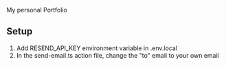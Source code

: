 My personal Portfolio

## Setup

1. Add RESEND_API_KEY environment variable in .env.local
2. In the send-email.ts action file, change the "to" email to your own email
